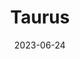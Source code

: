 ---
title: "Taurus"
cc-type: constellation
borders:
  - Aries
  - Auriga
  - Cetus
  - Eridanus
  - Gemini
  - Perseus
  - Orion
date: 2023-06-24
hashtag: taurus
stars:
  - Aldebaran
subdivision-of:
  - northern celestial hemisphere
  - southern celestial hemisphere
tags:
  - Zodiac
  - Bull
  - Constellation
---